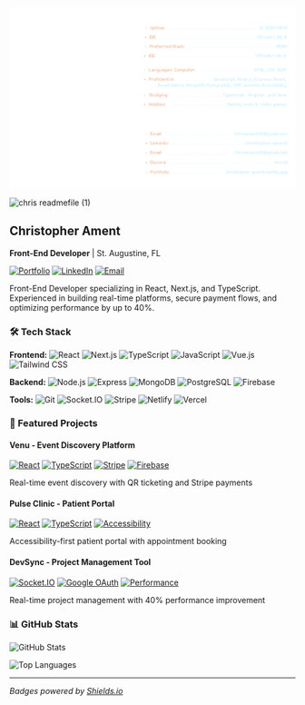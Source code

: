 <a href="https://github.com/kelseyprogrammer/kelseyprogrammer">
  <img alt="Chris Ament's GitHub Profile README" src="https://raw.githubusercontent.com/kelseyprogrammer/kelseyprogrammer/main/chrisreadmefile%20day.svg">
</a>

![chris readmefile (1)](https://github.com/user-attachments/assets/ca4bc766-b604-48fb-b043-225750a7ce88)

## Christopher Ament
**Front-End Developer** | St. Augustine, FL

[![Portfolio](https://img.shields.io/badge/Portfolio-christopherament.netlify.app-blue?style=flat&logo=netlify)](https://christopherament.netlify.app/)
[![LinkedIn](https://img.shields.io/badge/LinkedIn-christopher--ament-blue?style=flat&logo=linkedin)](https://linkedin.com/in/christopher-ament/)
[![Email](https://img.shields.io/badge/Email-chrisament45@gmail.com-red?style=flat&logo=gmail)](mailto:chrisament45@gmail.com)

Front-End Developer specializing in React, Next.js, and TypeScript. Experienced in building real-time platforms, secure payment flows, and optimizing performance by up to 40%.

### 🛠️ Tech Stack

**Frontend:**
![React](https://img.shields.io/badge/React-61DAFB?style=flat&logo=react&logoColor=black)
![Next.js](https://img.shields.io/badge/Next.js-000000?style=flat&logo=next.js&logoColor=white)
![TypeScript](https://img.shields.io/badge/TypeScript-3178C6?style=flat&logo=typescript&logoColor=white)
![JavaScript](https://img.shields.io/badge/JavaScript-F7DF1E?style=flat&logo=javascript&logoColor=black)
![Vue.js](https://img.shields.io/badge/Vue.js-4FC08D?style=flat&logo=vue.js&logoColor=white)
![Tailwind CSS](https://img.shields.io/badge/Tailwind_CSS-38B2AC?style=flat&logo=tailwind-css&logoColor=white)

**Backend:**
![Node.js](https://img.shields.io/badge/Node.js-339933?style=flat&logo=node.js&logoColor=white)
![Express](https://img.shields.io/badge/Express-000000?style=flat&logo=express&logoColor=white)
![MongoDB](https://img.shields.io/badge/MongoDB-47A248?style=flat&logo=mongodb&logoColor=white)
![PostgreSQL](https://img.shields.io/badge/PostgreSQL-316192?style=flat&logo=postgresql&logoColor=white)
![Firebase](https://img.shields.io/badge/Firebase-FFCA28?style=flat&logo=firebase&logoColor=black)

**Tools:**
![Git](https://img.shields.io/badge/Git-F05032?style=flat&logo=git&logoColor=white)
![Socket.IO](https://img.shields.io/badge/Socket.IO-010101?style=flat&logo=socket.io&logoColor=white)
![Stripe](https://img.shields.io/badge/Stripe-635BFF?style=flat&logo=stripe&logoColor=white)
![Netlify](https://img.shields.io/badge/Netlify-00C7B7?style=flat&logo=netlify&logoColor=white)
![Vercel](https://img.shields.io/badge/Vercel-000000?style=flat&logo=vercel&logoColor=white)

### 🚀 Featured Projects

#### **Venu** - Event Discovery Platform
[![React](https://img.shields.io/badge/React-61DAFB?style=flat&logo=react&logoColor=black)](https://reactjs.org/)
[![TypeScript](https://img.shields.io/badge/TypeScript-3178C6?style=flat&logo=typescript&logoColor=white)](https://www.typescriptlang.org/)
[![Stripe](https://img.shields.io/badge/Stripe-635BFF?style=flat&logo=stripe&logoColor=white)](https://stripe.com/)
[![Firebase](https://img.shields.io/badge/Firebase-FFCA28?style=flat&logo=firebase&logoColor=black)](https://firebase.google.com/)

Real-time event discovery with QR ticketing and Stripe payments

#### **Pulse Clinic** - Patient Portal
[![React](https://img.shields.io/badge/React-61DAFB?style=flat&logo=react&logoColor=black)](https://reactjs.org/)
[![TypeScript](https://img.shields.io/badge/TypeScript-3178C6?style=flat&logo=typescript&logoColor=white)](https://www.typescriptlang.org/)
[![Accessibility](https://img.shields.io/badge/Accessibility-WCAG%20Compliant-green?style=flat)](https://www.w3.org/WAI/WCAG21/quickref/)

Accessibility-first patient portal with appointment booking

#### **DevSync** - Project Management Tool
[![Socket.IO](https://img.shields.io/badge/Socket.IO-010101?style=flat&logo=socket.io&logoColor=white)](https://socket.io/)
[![Google OAuth](https://img.shields.io/badge/Google%20OAuth-4285F4?style=flat&logo=google&logoColor=white)](https://developers.google.com/identity/protocols/oauth2)
[![Performance](https://img.shields.io/badge/Performance-40%25%20Faster-brightgreen?style=flat)]()

Real-time project management with 40% performance improvement

### 📊 GitHub Stats

![GitHub Stats](https://github-readme-stats.vercel.app/api?username=KelseyProgrammer&show_icons=true&theme=dark&hide_border=true)

![Top Languages](https://github-readme-stats.vercel.app/api/top-langs/?username=KelseyProgrammer&layout=compact&theme=dark&hide_border=true)

---

*Badges powered by [Shields.io](https://shields.io/)*
